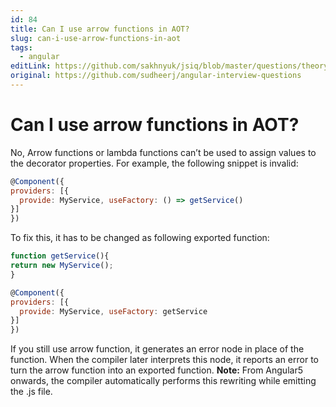 ```yaml
---
id: 84
title: Can I use arrow functions in AOT?
slug: can-i-use-arrow-functions-in-aot
tags:
  - angular
editLink: https://github.com/sakhnyuk/jsiq/blob/master/questions/theory/angular/84.md
original: https://github.com/sudheerj/angular-interview-questions
---
```


# Can I use arrow functions in AOT?

No, Arrow functions or lambda functions can’t be used to assign values to the decorator properties. For example, the following snippet is invalid:

```javascript
@Component({
providers: [{
  provide: MyService, useFactory: () => getService()
}]
})
```

To fix this, it has to be changed as following exported function:

```javascript
function getService(){
return new MyService();
}

@Component({
providers: [{
  provide: MyService, useFactory: getService
}]
})
```

If you still use arrow function, it generates an error node in place of the function. When the compiler later interprets this node, it reports an error to turn the arrow function into an exported function. **Note:** From Angular5 onwards, the compiler automatically performs this rewriting while emitting the .js file.